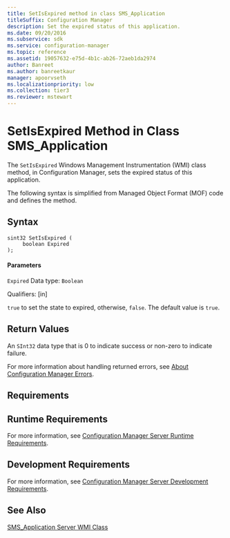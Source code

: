 ```yaml
---
title: SetIsExpired method in class SMS_Application
titleSuffix: Configuration Manager
description: Set the expired status of this application.
ms.date: 09/20/2016
ms.subservice: sdk
ms.service: configuration-manager
ms.topic: reference
ms.assetid: 19057632-e75d-4b1c-ab26-72aeb1da2974
author: Banreet
ms.author: banreetkaur
manager: apoorvseth
ms.localizationpriority: low
ms.collection: tier3
ms.reviewer: mstewart
---
```

# SetIsExpired Method in Class SMS_Application
The `SetIsExpired` Windows Management Instrumentation (WMI) class method, in Configuration Manager, sets the expired status of this application.

 The following syntax is simplified from Managed Object Format (MOF) code and defines the method.

## Syntax

```
sint32 SetIsExpired (
     boolean Expired
);
```

#### Parameters
 `Expired`
 Data type: `Boolean`

 Qualifiers: [in]

 `true` to set the state to expired, otherwise, `false`. The default value is `true`.

## Return Values
 An  `SInt32` data type that is 0 to indicate success or non-zero to indicate failure.

 For more information about handling returned errors, see [About Configuration Manager Errors](../../../develop/core/understand/about-configuration-manager-errors.md).

## Requirements

## Runtime Requirements
 For more information, see [Configuration Manager Server Runtime Requirements](../../../develop/core/reqs/server-runtime-requirements.md).

## Development Requirements
 For more information, see [Configuration Manager Server Development Requirements](../../../develop/core/reqs/server-development-requirements.md).

## See Also
 [SMS_Application Server WMI Class](../../../develop/reference/apps/sms_application-server-wmi-class.md)
